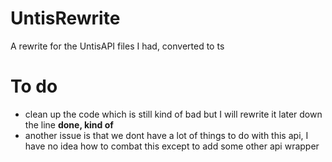 # UntisRewrite
A rewrite for the UntisAPI files I had, converted to ts

# To do
* clean up the code which is still kind of bad but I will rewrite it later down the line **done, kind of**
* another issue is that we dont have a lot of things to do with this api, I have no idea how to combat this except to add some other api wrapper
